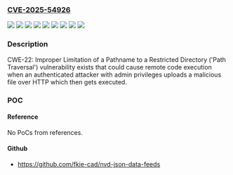 ### [CVE-2025-54926](https://cve.mitre.org/cgi-bin/cvename.cgi?name=CVE-2025-54926)
![](https://img.shields.io/static/v1?label=Product&message=EcoStruxure%E2%84%A2%20Power%20Monitoring%20Expert%20(PME)&color=blue)
![](https://img.shields.io/static/v1?label=Product&message=EcoStruxure%E2%84%A2%20Power%20Operation%20(EPO)%20Advanced%20Reporting%20and%20Dashboards%20Module&color=blue)
![](https://img.shields.io/static/v1?label=Version&message=Version%202022%20&color=brightgreen)
![](https://img.shields.io/static/v1?label=Version&message=Version%202022%20w%2F%20Advanced%20Reporting%20Module%20&color=brightgreen)
![](https://img.shields.io/static/v1?label=Version&message=Version%202023%20&color=brightgreen)
![](https://img.shields.io/static/v1?label=Version&message=Version%202024%20&color=brightgreen)
![](https://img.shields.io/static/v1?label=Version&message=Version%202024%20R2%20&color=brightgreen)
![](https://img.shields.io/static/v1?label=Version&message=Version%202024%20w%2F%20Advanced%20Reporting%20Module%20&color=brightgreen)
![](https://img.shields.io/static/v1?label=Vulnerability&message=CWE-22%20Improper%20Limitation%20of%20a%20Pathname%20to%20a%20Restricted%20Directory%20('Path%20Traversal')&color=brightgreen)

### Description

CWE-22: Improper Limitation of a Pathname to a Restricted Directory ('Path Traversal') vulnerability exists that could cause remote code execution when an authenticated attacker with admin privileges uploads a malicious file over HTTP which then gets executed.

### POC

#### Reference
No PoCs from references.

#### Github
- https://github.com/fkie-cad/nvd-json-data-feeds

